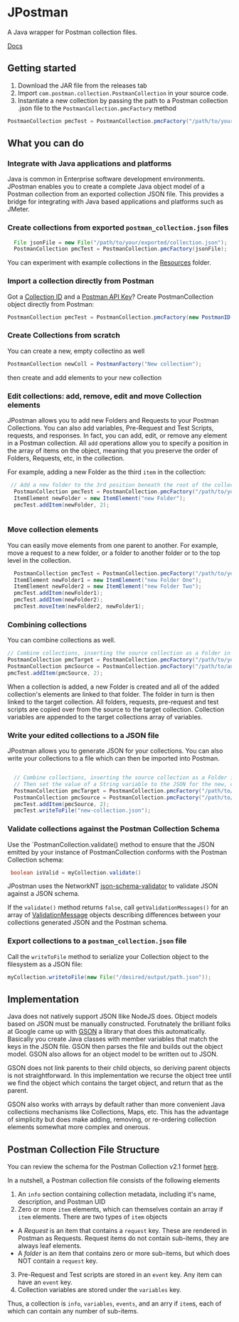 # JPostman

A Java wrapper for Postman collection files.  

[Docs](https://bidnessforb.github.io/JPostman)

## Getting started

1. Download the JAR file from the releases tab
2. Import `com.postman.collection.PostmanCollection` in your source code.
3. Instantiate a new collection by passing the path to a Postman collection .json file to the `PostmanCollection.pmcFactory` method

```java
PostmanCollection pmcTest = PostmanCollection.pmcFactory("/path/to/your/exported/collection.json");
```

## What you can do

### Integrate with Java applications and platforms

Java is common in Enterprise software development environments.  JPostman enables you to create a complete Java object model of a Postman collection from an exported collection JSON file.  This provides a bridge for integrating 
with Java based applications and platforms such as JMeter.  

### Create collections from exported `postman_collection.json` files
```java
  File jsonFile = new File("/path/to/your/exported/collection.json");
  PostmanCollection pmcTest = PostmanCollection.pmcFactory(jsonFile);
```

You can experiment with example collections in the [Resources](https://github.com/BidnessForB/JPostman/tree/main/src/main/resources/com/postman/collection) folder.  

### Import a collection directly from Postman

Got a [Collection ID](https://support.postman.com/hc/en-us/articles/5063785095319-How-to-find-the-ID-of-an-element-in-Postman) and a [Postman API Key](https://learning.postman.com/docs/developer/intro-api/#generating-a-postman-api-key)?  Create PostmanCollection object directly from Postman: 

```java
PostmanCollection pmcTest = PostmanCollection.pmcFactory(new PostmanID("<your collection id>"));
```

### Create Collections from scratch

You can create a new, empty collectino as well

```java
PostmanCollection newColl = PostmanFactory("New collection");
```

then create and add elements to your new collection

### Edit collections: add, remove, edit and move Collection elements

JPostman allows you to add new Folders and Requests to your Postman Collections.  You can also add variables, Pre-Request and Test Scripts, requests, and responses.  In fact, 
you can add, edit, or remove any element in a Postman collection.  All `add` operations allow you to specify a position in the array of items on the object, meaning 
that you preserve the order of Folders, Requests, etc, in the collection.  

For example, adding a new Folder as the third `item` in the collection:

```java
 // Add a new folder to the 3rd position beneath the root of the collection
  PostmanCollection pmcTest = PostmanCollection.pmcFactory("/path/to/your/exported/collection.json");
  ItemElement newFolder = new ItemElement("new Folder");
  pmcTest.addItem(newFolder, 2);
  
  ```
### Move collection elements
  
You can easily move elements from one parent to another.  For example, move a request to a new folder, or a folder to another folder or to the top level in the collection.

```java
  PostmanCollection pmcTest = PostmanCollection.pmcFactory("/path/to/your/exported/collection.json");
  ItemElement newFolder1 = new ItemElement("new Folder One");
  ItemElement newFolder2 = new ItemElement("new Folder Two");
  pmcTest.addItem(newFolder1);
  pmcTest.addItem(newFolder2);
  pmcTest.moveItem(newFolder2, newFolder1);
 ```

  ### Combining collections
  
  You can combine collections as well.  
  
  ```java
  // Combine collections, inserting the source collection as a Folder in the 2d position from the root of the target collection
  PostmanCollection pmcTarget = PostmanCollection.pmcFactory("/path/to/your/exported/collection.json");
  PostmanCollection pmcSource = PostmanCollection.pmcFactory("/path/to/another/collection.json");
  pmcTest.addItem(pmcSource, 2);
  ```
 When a collection is added, a new Folder is created and all of the added collection's elements are linked to that folder.  The folder in turn is then linked to the target collection.  All folders, requests, pre-request and test scripts are copied over from the source to the target collection.  Collection variables are appended to the target collections array of variables.
  
### Write your edited collections to a JSON file

JPostman allows you to generate JSON for your collections.  You can also write your collections to a file which can then be imported into Postman.

```java

  // Combine collections, inserting the source collection as a Folder in the 2d position from the root of the target collection
  // Then set the value of a String variable to the JSON for the new, combined collection.  
  PostmanCollection pmcTarget = PostmanCollection.pmcFactory("/path/to/your/exported/collection.json");
  PostmanCollection pmcSource = PostmanCollection.pmcFactory("/path/to/another/collection.json");
  pmcTest.addItem(pmcSource, 2);
  pmcTest.writeToFile("new-collection.json");
 ```
 
 ### Validate collections against the Postman Collection Schema

 Use the `PostmanCollection.validate() method to ensure that the JSON emitted by your instance of PostmanCollection conforms with the Postman Collection schema:

 ```java
  boolean isValid = myCollection.validate()
 ```

JPostman uses the NetworkNT [json-schema-validator](https://github.com/networknt/json-schema-validator) to validate JSON against a JSON schema.  

 If the `validate()` method returns `false`, call `getValidationMessages()` for an array of [ValidationMessage](https://javadoc.io/doc/com.networknt/json-schema-validator/1.0.51/com/networknt/schema/ValidationMessage.html) objects describing differences between your collections generated JSON and the Postman schema.  
 
 ### Export collections to a `postman_collection.json` file

 Call the `writeToFile` method to serialize your Collection object to the filesystem as a JSON file:

 ```java
 myCollection.writetoFile(new File("/desired/output/path.json"));
 ```
 
 ## Implementation 
 
Java does not natively support JSON llike NodeJS does.  Object models based on JSON must be manually constructed.  Forutnately the brilliant folks at Google came up with [GSON](https://github.com/google/gson) a library that does this automatically.  Basically you create Java classes with member variables that match the keys in the JSON file.  GSON then parses the file and builds out the object model.  GSON also allows for an object model to be written out to JSON.  

GSON does not link parents to their child objects, so deriving parent objects is not straightforward.  In this implementation we recurse the object tree until we find the object which contains the target object, and return that as the parent.  

GSON also works with arrays by default rather than more convenient Java collections mechanisms like Collections, Maps, etc.  This has the advantage of simplicity but does make adding, removing, or re-ordering collection elements somewhat more complex and onerous.  

## Postman Collection File Structure

You can review the schema for the Postman Collection v2.1 formet [here](https://schema.getpostman.com/json/collection/v2.1.0/collection.json). 

In a nutshell, a Postman collection file consists of the following elements
1. An `info` section containing collection metadata, including it's name, description, and Postman UID
2. Zero or more `item` elements, which can themselves contain an array if `item` elements.  There are two types of `item` objects
 - A *Request* is an item that contains a `request` key.  These are rendered in Postman as Requests.  Request items do not contain sub-items, they are always leaf elements. 
 - A *folder* is an item that contains zero or more sub-items, but which does NOT contain a `request` key.  
3. Pre-Request and Test scripts are stored in an `event` key.  Any item can have an `event` key.
4. Collection variables are stored under the `variables` key.  

Thus, a collection is `info`, `variables`, `events`, and an arry if `item`s, each of which can contain any number of sub-items.  


